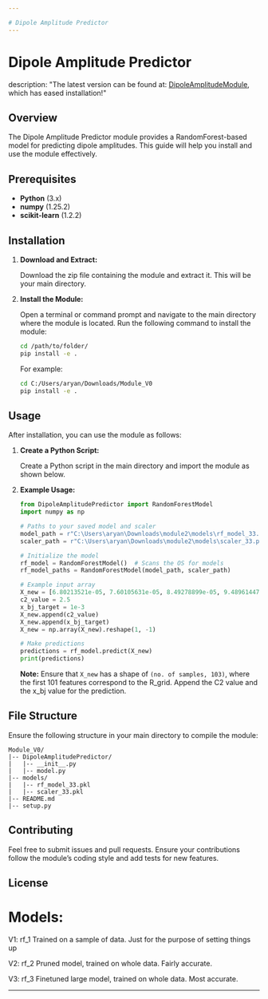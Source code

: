 ```yaml
---

# Dipole Amplitude Predictor
---
```

# Dipole Amplitude Predictor
description: "The latest version can be found at: [DipoleAmplitudeModule](https://github.com/aryanator/DipoleAmplitudeModule), which has eased installation!"





## Overview

The Dipole Amplitude Predictor module provides a RandomForest-based model for predicting dipole amplitudes. This guide will help you install and use the module effectively.

## Prerequisites

- **Python** (3.x)
- **numpy** (1.25.2)
- **scikit-learn** (1.2.2)

## Installation

1. **Download and Extract:**

   Download the zip file containing the module and extract it. This will be your main directory.

2. **Install the Module:**

   Open a terminal or command prompt and navigate to the main directory where the module is located. Run the following command to install the module:

   ```sh
   cd /path/to/folder/
   pip install -e .
   ```

   For example:

   ```sh
   cd C:/Users/aryan/Downloads/Module_V0
   pip install -e .
   ```

## Usage

After installation, you can use the module as follows:

1. **Create a Python Script:**

   Create a Python script in the main directory and import the module as shown below.

2. **Example Usage:**

   ```python
   from DipoleAmplitudePredictor import RandomForestModel
   import numpy as np

   # Paths to your saved model and scaler
   model_path = r"C:\Users\aryan\Downloads\module2\models\rf_model_33.pkl"
   scaler_path = r"C:\Users\aryan\Downloads\module2\models\scaler_33.pkl"

   # Initialize the model
   rf_model = RandomForestModel()  # Scans the OS for models
   rf_model_paths = RandomForestModel(model_path, scaler_path)

   # Example input array
   X_new = [6.80213521e-05, 7.60105631e-05, 8.49278899e-05, 9.48961447e-05, 1.06028156e-04, 1.18472109e-04, 1.32375933e-04, 1.47911787e-04, 1.65270689e-04, 1.84666744e-04, 2.06338769e-04, 2.30553961e-04, 2.57610535e-04, 2.87841893e-04, 3.21620436e-04, 3.59362142e-04, 4.01532030e-04, 4.48649085e-04, 5.01293915e-04, 5.60114007e-04, 6.25834181e-04, 6.99262232e-04, 7.81302824e-04, 8.72963753e-04, 9.75373848e-04, 1.08979043e-03, 1.21762157e-03, 1.36043585e-03, 1.51998909e-03, 1.69823794e-03, 1.89737105e-03, 2.11982869e-03, 2.36833796e-03, 2.64594136e-03, 2.95603541e-03, 3.30241181e-03, 3.68929871e-03, 4.12141876e-03, 4.60403227e-03, 5.14301691e-03, 5.74491243e-03, 6.41702695e-03, 7.16748365e-03, 8.00535812e-03, 8.94072927e-03, 9.98485026e-03, 1.11502092e-02, 1.24507328e-02, 1.39018663e-02, 1.55208053e-02, 1.73266076e-02, 1.93404444e-02, 2.15857595e-02, 2.40885269e-02, 2.68774740e-02, 2.99843248e-02, 3.34441065e-02, 3.72953477e-02, 4.15804846e-02, 4.63459745e-02, 5.16428064e-02, 5.75264818e-02, 6.40576123e-02, 7.13017086e-02, 7.93298126e-02, 8.82180267e-02, 9.80480664e-02, 1.08906458e-01, 1.20884816e-01, 1.34078623e-01, 1.48586950e-01, 1.64510703e-01, 1.81951410e-01, 2.01008806e-01, 2.21778229e-01, 2.44347425e-01, 2.68792050e-01, 2.95171693e-01, 3.23523061e-01, 3.53855443e-01, 3.86141501e-01, 4.20312850e-01, 4.56249093e-01, 4.93774961e-01, 5.32649387e-01, 5.72566639e-01, 6.13148821e-01, 6.53954286e-01, 6.94478267e-01, 7.34171849e-01, 7.72455242e-01, 8.08748270e-01, 8.42497531e-01, 8.73213445e-01, 9.00505412e-01, 9.24111984e-01, 9.43929546e-01, 9.60016623e-01, 9.72598746e-01, 9.82034747e-01, 9.88802034e-01]
   c2_value = 2.5
   x_bj_target = 1e-3
   X_new.append(c2_value)
   X_new.append(x_bj_target)
   X_new = np.array(X_new).reshape(1, -1)

   # Make predictions
   predictions = rf_model.predict(X_new)
   print(predictions)
   ```

   **Note:** Ensure that `X_new` has a shape of `(no. of samples, 103)`, where the first 101 features correspond to the R_grid. Append the C2 value and the x_bj value for the prediction.

## File Structure

Ensure the following structure in your main directory to compile the module:

```
Module_V0/
|-- DipoleAmplitudePredictor/
|   |-- __init__.py
|   |-- model.py
|-- models/
|   |-- rf_model_33.pkl
|   |-- scaler_33.pkl
|-- README.md
|-- setup.py
```

## Contributing

Feel free to submit issues and pull requests. Ensure your contributions follow the module’s coding style and add tests for new features.

## License

# Models:

V1: rf_1 
Trained on a sample of data. Just for the purpose of setting things up

V2: rf_2
Pruned model, trained on whole data. Fairly accurate.

V3: rf_3
Finetuned large model, trained on whole data. Most accurate.



---
